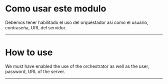 # Como usar este modulo

Debemos tener habilitado el uso del orquestador asi como el usuario, contraseña, URL del servidor.

---


# How to use

We must have enabled the use of the orchestrator as well as the user, password, URL of the server.


---